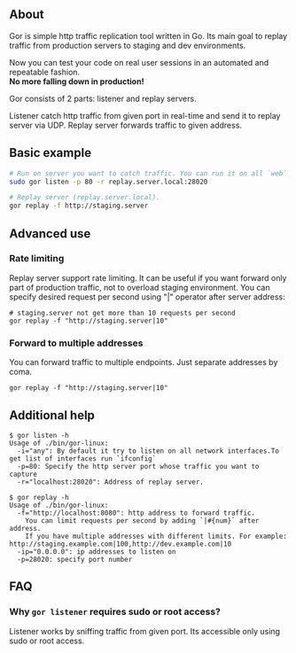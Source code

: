 ## About

Gor is simple http traffic replication tool written in Go. 
Its main goal to replay traffic from production servers to staging and dev environments.


Now you can test your code on real user sessions in an automated and repeatable fashion.  
**No more falling down in production!**

Gor consists of 2 parts: listener and replay servers.

Listener catch http traffic from given port in real-time and send it to replay server via UDP. 
Replay server forwards traffic to given address.

## Basic example

```bash
# Run on server you want to catch traffic. You can run it on all `web` machines.
sudo gor listen -p 80 -r replay.server.local:28020 

# Replay server (replay.server.local). 
gor replay -f http://staging.server
```

## Advanced use

### Rate limiting
Replay server support rate limiting. It can be useful if you want forward only part of production traffic, not to overload staging environment. You can specify desired request per second using "|" operator after server address:

```
# staging.server not get more than 10 requests per second
gor replay -f "http://staging.server|10"
```

### Forward to multiple addresses

You can forward traffic to multiple endpoints. Just separate addresses by coma.
```
gor replay -f "http://staging.server|10"
```

## Additional help
```
$ gor listen -h
Usage of ./bin/gor-linux:
  -i="any": By default it try to listen on all network interfaces.To get list of interfaces run `ifconfig`
  -p=80: Specify the http server port whose traffic you want to capture
  -r="localhost:28020": Address of replay server.
```

```
$ gor replay -h
Usage of ./bin/gor-linux:
  -f="http://localhost:8080": http address to forward traffic.
	You can limit requests per second by adding `|#{num}` after address.
	If you have multiple addresses with different limits. For example: http://staging.example.com|100,http://dev.example.com|10
  -ip="0.0.0.0": ip addresses to listen on
  -p=28020: specify port number
```

## FAQ

### Why `gor listener` requires sudo or root access?
Listener works by sniffing traffic from given port. Its accessible only using sudo or root access.

